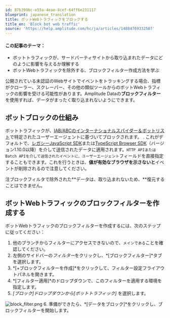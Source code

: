 ```yaml
---
id: 87b399bc-e55a-4eae-8cef-64ff6e231117
blueprint: japanese_translation
title: ボットWebトラフィックをブロックする
title_en: 'Block bot web traffic'
source: 'https://help.amplitude.com/hc/ja/articles/14884769332507'
---
```

#### この記事のテーマ：

* ボットトラフィックが、サードパーティサイトから取り込まれたデータにどのように影響を与えるか理解する
* ボットWebトラフィックを除外する、ブロックフィルター作成方法を学ぶ

公開されている未認証のWebサイトでイベントをトラッキングする場合、指標がクローラー、スクレーパー、その他の類似ツールからのボットWebトラフィックの影響を受ける可能性があります。Amplitude Dataの**ブロックフィルター**を使用すれば、データがまったく取り込まれないようにできます。

## ボットブロックの仕組み

ボットトラフィックが、[IAB/ABCのインターナショナルスパイダー＆ボットリスト](https://www.iab.com/guidelines/iab-abc-international-spiders-bots-list/)で特定されたユーザーエージェントに基づいてブロックされます。 . これがデフォルトで、[レガシーJavaScript SDK](https://github.com/amplitude/Amplitude-JavaScript)または[TypeScript Browser SDK](https://github.com/amplitude/Amplitude-TypeScript/tree/main/packages/analytics-browser)（バージョン1.10.0以降）を介して送信されたデータに適用されます。`HTTP APIまたはBatch APIを介して送信されたイベントに、ユーザーエージェント`フィールドを直接指定することもできます。これを行うときは、**値が有効なブラウザを示さないと**イベントが削除されるので注意してください。

注ブロックフィルタで除外された**データは、取り込まれないため、**復元することはできません。

## ボットWebトラフィックのブロックフィルターを作成する

ボットWebトラフィックのブロックフィルターを作成するには、次のステップに従ってください：

1. 他のブランチからフィルターにアクセスできないので、`メインである`ことを確認してください。
2. 左側のサイドバーの*フィルター*をクリックし、*[ブロックフィルター]*タブを選択します。
3. *[+ブロックフィルターを作成]*をクリックして、フィルター設定フライアウトパネルを開きます。
4. *[フィルター適用]*のドロップダウンで、このフィルターを適用する環境を指定します。
5. *[ブロック]*ドロップダウンから*[ボットトラフィック]* を選択します。  
  
![block_filter.png](/docs/output/img/jp/block-filter-png.png)
6. 準備ができたら、*[データをブロック]*をクリックし、ブロックフィルターを開始します。
